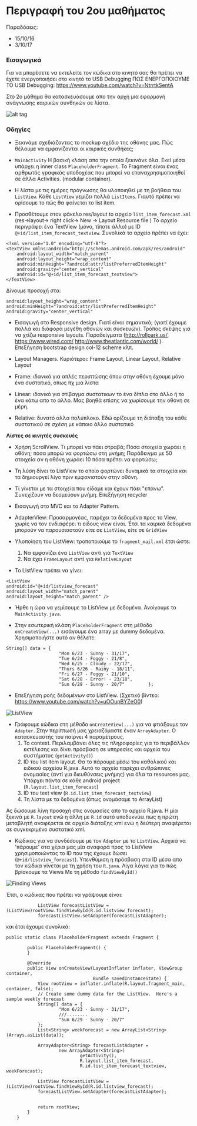 # Περιγραφή του 2ου μαθήματος

Παραδόσεις:

 - 15/10/16
 - 3/10/17


### Εισαγωγικά
Για να μπορέσετε να εκτελείτε τον κώδικα στο κινητό σας θα πρέπει να έχετε ενεργοποιήσει στο κινητό το USB Debugging
ΠΩΣ ΕΝΕΡΓΟΠΟΙΟΥΜΕ ΤΟ USB Debugging: https://www.youtube.com/watch?v=NtrrtkSentA


Στο 2ο μάθημα θα κατασκευάσουμε απο την αρχή μια εφαρμογή ανάγνωσης καιρικών συνθηκών σε λίστα.

![alt tag](https://github.com/UomMobileDevelopment/Lesson02-material/blob/master/Shunshine-dummy-screen-smaller.png)


### Οδηγίες
- Ξεκινάμε σχεδιάζοντας το mockup σχέδιο της οθόνης μας. Πώς θέλουμε να εμφανίζονται οι καιρικές συνθήκες;

- ```MainActivity``` Η βασική κλάση απο την οποία ξεκινάνε όλα. Εκεί μέσα υπάρχει η inner class ```PlaceholderFragment```. Το Fragment είναι ένας αρθρωτός γραφικός υποδοχέας που μπορεί να επαναχρησιμοποιηθεί σε άλλα Activities. (modular container).

- Η λίστα με τις ημέρες πρόγνωσης θα υλοποιηθεί με τη βοήθεια του ```ListView```. Κάθε ```ListView``` γεμίζει πολλά ```ListItems```. Γιαυτό πρέπει να ορίσουμε το πώς θα φαίνεται το list item.

- Προσθέτουμε στον φάκελο res/layout to αρχείο ```list_item_forecast.xml``` (res->layout-> right click-> New -> Layout Resource file ) 
Το αρχείο περιγράφει ένα TextView (μόνο, τίποτε άλλο) με ID ```@+id/list_item_forecast_textview```. Συνολικά το αρχείο πρέπει να έχει:

```
<?xml version="1.0" encoding="utf-8"?>
<TextView xmlns:android="http://schemas.android.com/apk/res/android"
    android:layout_width="match_parent"
    android:layout_height="wrap_content"
    android:minHeight="?android:attr/listPreferredItemHeight"
    android:gravity="center_vertical"
    android:id="@+id/list_item_forecast_textview">
</TextView>
```
Δίνουμε προσοχή στα:
```
android:layout_height="wrap_content"
android:minHeight="?android:attr/listPreferredItemHeight"
android:gravity="center_vertical"
```

- Εισαγωγή στο Responsive design. Γιατί είναι σημαντικό; (γιατί έχουμε πολλά και διάφορα μεγέθη οθονών και συσκευών).
Τρόπος σκέψης για να χτίζω responsive layouts. Παραδείγματα (http://rollpark.us/, https://www.wired.com/ http://www.theatlantic.com/world/ ). Επεξήγηση bootstrap design col-12 scheme κλπ.

- Layout Managers. Κυριότεροι: Frame Layout, Linear Layout, Relative Layout

- Frame: ιδανικό για απλές περιπτώσης όπου στην οθόνη έχουμε μόνο ένα συστατικό, όπως πχ μια λίστα

- Linear: ιδανικό για στίβαγμα συστατικων το ένα δίπλα στο άλλο ή το ένα κάτω απο το άλλο. Μας βοηθά επίσης να χωρίσουμε την οθόνη σε μέρη.

- Relative: δυνατό αλλα πολύπλοκο. Εδώ ορίζουμε τη διάταξη του κάθε συστατικού *σε σχέση* με κάποιο άλλο συστατικό


**Λίστες σε κινητές συσκευές**

- Χρήση ScrollView. Τι μπορεί να πάει στραβά; Πόσα στοιχεία χωράει η οθόνη; πόσα μπορώ να φορτώσω στη μνήμη; Παράδειγμα με 50 στοιχεία αν η οθόνη χωράει 10 πόσα πρέπει να φορτώσω;

- Τη λύση δίνει το ListView το οποίο φορτώνει δυναμικά τα στοιχεία και τα δημιουργεί λίγο πριν εμφανιστούν στην οθόνη. 

- Τί γίνεται με τα στοιχεία που είδαμε και έχουν πάει "επάνω". Συνεχίζουν να δεσμεύουν μνήμη. Επεξήγηση recycler

- Εισαγωγή στο MVC και το Adapter Pattern. 

- AdapterView: Προσαρμογέας, παρέχει τα δεδομένα προς το View, χωρίς να τον ενδιαφέρει τι είδους view είναι. Έτσι τα καιρικά δεδομένα μπορούν να παρουσιαστούν είτε σε ```ListView```, είτε σε ```GridView```

- Υλοποίηση του ListView: τροποποιούμε το ```fragment_mail.xml``` έτσι ώστε: 
  1. Να εμφανίζει ένα ```ListView``` αντί για ```TextView```
  2. Να έχει ```FrameLayout``` αντί για ```RelativeLayout```

- Το ListView πρέπει να γίνει:
```
<ListView
android:id="@+id/listview_forecast"
android:layout_width="match_parent"
android:layout_height="match_parent" />

```
- Ήρθε η ώρα να γεμίσουμε το ListView με δεδομένα. Ανοίγουμε το ```MainActivity.java```.

- Στην εσωτερική κλάση ```PlaceholderFragment``` στη μέθοδο ```onCreateView(...)``` εισάγουμε ένα array με dummy δεδομένα. Χρησιμοποιήστε αυτό αν θέλετε:

```
String[] data = {
                    "Mon 6/23 - Sunny - 31/17",
                    "Tue 6/24 - Foggy - 21/8",
                    "Wed 6/25 - Cloudy - 22/17",
                    "Thurs 6/26 - Rainy - 18/11",
                    "Fri 6/27 - Foggy - 21/10",
                    "Sat 6/28 - Error! - 23/18",
                    "Sun 6/29 - Sunny - 20/7"         };
```

- Επεξήγηση ροής δεδομένων στο ListView. (Σχετικό βίντεο: https://www.youtube.com/watch?v=uOOupBYZeO0)

![ListView](https://github.com/UomMobileDevelopment/Lesson02-material/blob/master/listViewDataHandlingModel.PNG)

- Γράφουμε κώδικα στη μέθοδο ```onCreateView(...)``` για να φτιάξουμε τον ```Adapter```. Στην περίπτωσή μας χρειαζόμαστε έναν ```ArrayAdapter```. Ο κατασκευαστής του παίρνει 4 παραμέτρους.
  1. Το context. Περιλαμβάνει όλες τις πληροφορίες για το περιβάλλον εκτέλεσης και δίνει πρόσβαση σε υπηρεσίες και αρχεία του συστήματος  (```getActivity()```)
  2. ID του list item layout. Θα το πάρουμε μέσω του καθολικού και ειδικού αρχείου R.java. Αυτό το αρχείο παρέχει ανθρώπινες ονομασίες (αντί για διευθύνσεις μνήμης) για όλα τα resources μας. Υπάρχει πάντα σε κάθε android project (```R.layout.list_item_forecast```)
  3. ID του text view (```R.id.list_item_forecast_textview```)
  4. Τη λίστα με τα δεδομένα (όπως ονομάσαμε το ArrayList)
  
Ας δώσουμε λίγη προσοχή στις ονομασίες απο το αρχείο R.java. Η μία ξεκινά με ```R.layout``` ενώ η άλλη με ```R.id```
αυτό υποδυκνύει πως η πρώτη μεταβλητή αναφέρεται σε αρχείο διάταξης xml ενώ η δεύτερη αναφέρεται σε συγκεκριμένο συστατικό xml.

- Κώδικας για να συνδέσουμε με τον ```Adapter``` με το ```ListView```. Αρχικά να 'πάρουμε' στα χέρια μας μία αναφορά προς το ListView χρησιμοποιώντας το ID που της έχουμε δώσει (```@+id/listview_forecast```). Υπενθύμιση η πρόσβαση στα ID μέσα απο τον κώδικα γίνεται με τη χρήση του ```R.java```. 
Λίγα λόγια για το πώς βρίσκουμε τα Views Με τη μέθodo ```findViewById()```

![Finding Views](https://github.com/UomMobileDevelopment/Lesson02-material/blob/master/findingViews.PNG)

Έτσι, ο κώδικας που πρέπει να γράψουμε είναι:
```
            ListView forecastListView = (ListView)rootView.findViewById(R.id.listview_forecast);
            forecastListView.setAdapter(forecastListAdapter);
```

και έτσι έχουμε συνολικά:

```
public static class PlaceholderFragment extends Fragment {

        public PlaceholderFragment() {
        }

        @Override
        public View onCreateView(LayoutInflater inflater, ViewGroup container,
                                 Bundle savedInstanceState) {
            View rootView = inflater.inflate(R.layout.fragment_main, container, false);
            // Create some dummy data for the ListView.  Here's a sample weekly forecast
            String[] data = {
                    "Mon 6/23 - Sunny - 31/17",
                    ///........
                    "Sun 6/29 - Sunny - 20/7"
            };
            List<String> weekForecast = new ArrayList<String>(Arrays.asList(data));

            ArrayAdapter<String> forecastListAdapter =
                    new ArrayAdapter<String>(
                            getActivity(),
                            R.layout.list_item_forecast,
                            R.id.list_item_forecast_textview, weekForecast);

            ListView forecastListView = (ListView)rootView.findViewById(R.id.listview_forecast);
            forecastListView.setAdapter(forecastListAdapter);


            return rootView;
        }
    }
```
